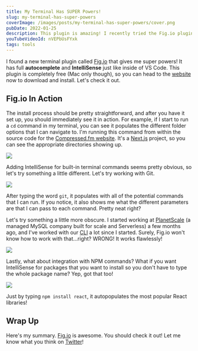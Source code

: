 ```yaml
---
title: My Terminal Has SUPER Powers!
slug: my-terminal-has-super-powers
coverImage: /images/posts/my-terminal-has-super-powers/cover.png
pubDate: 2022-01-25
description: This plugin is amazing! I recently tried the Fig.io plugin for my terminal and it is AWESOME. You can get autocomplete and IntelliSense just like you do inside of VS Code right inside of your terminal.
youTubeVideoId: nVEPbUsFYxk
tags: tools
---
```


I found a new terminal plugin called [Fig.io](https://fig.io/) that gives me super powers! It has full **autocomplete** and **IntelliSense** just like inside of VS Code. This plugin is completely free (Mac only though), so you can head to the [website](https://fig.io/) now to download and install. Let's check it out.

## Fig.io In Action

The install process should be pretty straightforward, and after you have it set up, you should immediately see it in action. For example, if I start to run a `cd` command in my terminal, you can see it populates the different folder options that I can navigate to. I'm running this command from within the source code for the [Compressed.fm website](http://compressed.fm/). It's a [Next.js](https://nextjs.org/) project, so you can see the appropriate directories showing up.

![](/images/posts/my-terminal-has-super-powers/1.png)

Adding IntelliSense for built-in terminal commands seems pretty obvious, so let's try something a little different. Let's try working with Git.

![](/images/posts/my-terminal-has-super-powers/2.png)

After typing the word `git`, it populates with all of the potential commands that I can run. If you notice, it also shows me what the different parameters are that I can pass to each command. Pretty neat right?

Let's try something a little more obscure. I started working at [PlanetScale](https://planetscale.com/) (a managed MySQL company built for scale and Serverless) a few months ago, and I've worked with our [CLI](https://planetscale.com/cli) a lot since I started. Surely, Fig.io won't know how to work with that...right? WRONG! It works flawlessly!

![](/images/posts/my-terminal-has-super-powers/3.png)

Lastly, what about integration with NPM commands? What if you want IntelliSense for packages that you want to install so you don't have to type the whole package name? Yep, got that too!

![](/images/posts/my-terminal-has-super-powers/4.png)

Just by typing `npm install react`, it autopopulates the most popular React libraries!

## Wrap Up

Here's my summary. [Fig.io](https://fig.io/) is awesome. You should check it out! Let me know what you think on [Twitter](https://twitter.com/jamesqquick)!
